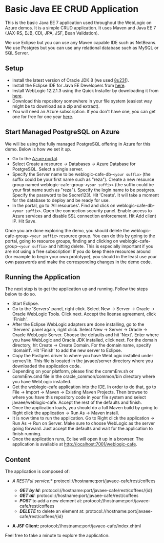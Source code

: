 # Basic Java EE CRUD Application
This is the basic Java EE 7 application used throughout the WebLogic on Azure demos. It is a simple CRUD application. It uses Maven and Java EE 7 (JAX-RS, EJB, CDI, JPA, JSF, Bean Validation).

We use Eclipse but you can use any Maven capable IDE such as NetBeans. We use Postgres but you can use any relational database such as MySQL or SQL Server.

## Setup

* Install the latest version of Oracle JDK 8 (we used [8u231](https://www.oracle.com/technetwork/java/javase/downloads/jdk8-downloads-2133151.html)).
* Install the Eclipse IDE for Java EE Developers from [here](https://www.eclipse.org/downloads/packages/).
* Install WebLogic 12.2.1.3 using the Quick Installer by downloading it from [here](https://www.oracle.com/middleware/technologies/weblogic-server-downloads.html).
* Download this repository somewhere in your file system (easiest way might be to download as a zip and extract).
* You will need an Azure subscription. If you don't have one, you can get one for free for one year [here](https://azure.microsoft.com/en-us/free).

## Start Managed PostgreSQL on Azure
We will be using the fully managed PostgreSQL offering in Azure for this demo. Below is how we set it up. 

* Go to the [Azure portal](http://portal.azure.com).
* Select Create a resource -> Databases -> Azure Database for PostgreSQL. Select a single server.
* Specify the Server name to be weblogic-cafe-db-`<your suffix>` (the suffix could be your first name such as "reza"). Create a new resource group named weblogic-cafe-group-`<your suffix>` (the suffix could be your first name such as "reza"). Specify the login name to be postgres. Specify the password to be Secret123!. Hit 'Create'. It will take a moment for the database to deploy and be ready for use.
* In the portal, go to 'All resources'. Find and click on weblogic-cafe-db-`<your suffix>`. Open the connection security panel. Enable access to Azure services and disable SSL connection enforcement. Hit Add client IP. Hit Save.

Once you are done exploring the demo, you should delete the weblogic-cafe-group-`<your suffix>` resource group. You can do this by going to the portal, going to resource groups, finding and clicking on weblogic-cafe-group-`<your suffix>` and hitting delete. This is especially important if you are not using a free subscription! If you do keep these resources around (for example to begin your own prototype), you should in the least use your own passwords and make the corresponding changes in the demo code.

## Running the Application
The next step is to get the application up and running. Follow the steps below to do so.
* Start Eclipse.
* Go to the 'Servers' panel, right click. Select New -> Server -> Oracle -> Oracle WebLogic Tools. Click next. Accept the license agreement, click 'Finish'.
* After the Eclipse WebLogic adapters are done installing, go to the 'Servers' panel again, right click. Select New -> Server -> Oracle -> Oracle WebLogic Server. Choose the defaults and hit 'Next'. Enter where you have WebLogic and Oracle JDK installed, click next. For the domain directory, hit Create -> Create Domain. For the domain name, specify 'domain1'. Hit 'Finish' to add the new server to Eclipse.
* Copy the Postgres driver to where you have WebLogic installed under server/lib. This file is located in the javaee/server directory where you downloaded the application code.
* Depending on your platform, please find the commEnv.sh or commEnv.cmd file in the oracle_common/common/bin directory where you have WebLogic installed.
* Get the weblogic-cafe application into the IDE. In order to do that, go to File -> Import -> Maven -> Existing Maven Projects. Then browse to where you have this repository code in your file system and select javaee/weblogic-cafe. Accept the rest of the defaults and finish.
* Once the application loads, you should do a full Maven build by going to Right click the application -> Run As -> Maven install.
* It is now time to run the application. Go to Right click the application -> Run As -> Run on Server. Make sure to choose WebLogic as the server going forward. Just accept the defaults and wait for the application to finish running.
* Once the application runs, Eclise will open it up in a browser. The application is available at [http://localhost:7001/weblogic-cafe](http://localhost:8080/weblogic-cafe).

## Content

The application is composed of:

- **A RESTFul service*:** protocol://hostname:port/javaee-cafe/rest/coffees

	- **_GET by Id_**: protocol://hostname:port/javaee-cafe/rest/coffees/{id} 
	- **_GET all_**: protocol://hostname:port/javaee-cafe/rest/coffees
	- **_POST_** to add a new element at: protocol://hostname:port/javaee-cafe/rest/coffees
	- **_DELETE_** to delete an element at: protocol://hostname:port/javaee-cafe/rest/coffees/{id}

- **A JSF Client:** protocol://hostname:port/javaee-cafe/index.xhtml

Feel free to take a minute to explore the application.
